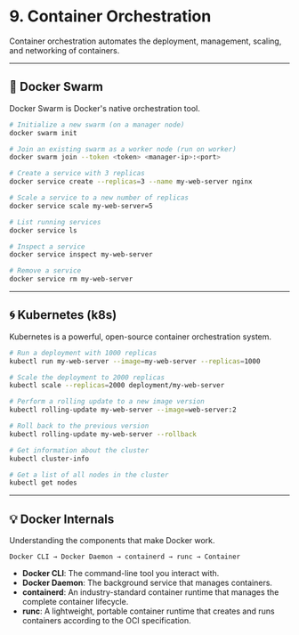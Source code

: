 # 9. Container Orchestration

Container orchestration automates the deployment, management, scaling, and networking of containers.

---

## 🚜 Docker Swarm

Docker Swarm is Docker's native orchestration tool.

```bash
# Initialize a new swarm (on a manager node)
docker swarm init

# Join an existing swarm as a worker node (run on worker)
docker swarm join --token <token> <manager-ip>:<port>

# Create a service with 3 replicas
docker service create --replicas=3 --name my-web-server nginx

# Scale a service to a new number of replicas
docker service scale my-web-server=5

# List running services
docker service ls

# Inspect a service
docker service inspect my-web-server

# Remove a service
docker service rm my-web-server
```

---

## 🌀 Kubernetes (k8s)

Kubernetes is a powerful, open-source container orchestration system.

```bash
# Run a deployment with 1000 replicas
kubectl run my-web-server --image=my-web-server --replicas=1000

# Scale the deployment to 2000 replicas
kubectl scale --replicas=2000 deployment/my-web-server

# Perform a rolling update to a new image version
kubectl rolling-update my-web-server --image=web-server:2

# Roll back to the previous version
kubectl rolling-update my-web-server --rollback

# Get information about the cluster
kubectl cluster-info

# Get a list of all nodes in the cluster
kubectl get nodes
```

---

## 💡 Docker Internals

Understanding the components that make Docker work.

```
Docker CLI → Docker Daemon → containerd → runc → Container
```

*   **Docker CLI**: The command-line tool you interact with.
*   **Docker Daemon**: The background service that manages containers.
*   **containerd**: An industry-standard container runtime that manages the complete container lifecycle.
*   **runc**: A lightweight, portable container runtime that creates and runs containers according to the OCI specification.
